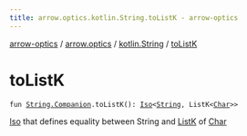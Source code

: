 ```yaml
---
title: arrow.optics.kotlin.String.toListK - arrow-optics
---
```


[arrow-optics](../../index.html) / [arrow.optics](../index.html) / [kotlin.String](index.html) / [toListK](./to-list-k.html)

# toListK

`fun `[`String.Companion`](https://kotlinlang.org/api/latest/jvm/stdlib/kotlin/-string/-companion/index.html)`.toListK(): `[`Iso`](../-iso.html)`<`[`String`](https://kotlinlang.org/api/latest/jvm/stdlib/kotlin/-string/index.html)`, ListK<`[`Char`](https://kotlinlang.org/api/latest/jvm/stdlib/kotlin/-char/index.html)`>>`

[Iso](../-iso.html) that defines equality between String and [ListK](#) of [Char](https://kotlinlang.org/api/latest/jvm/stdlib/kotlin/-char/index.html)

